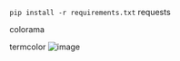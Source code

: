 `pip install -r requirements.txt`
requests

colorama

termcolor
![image](https://github.com/user-attachments/assets/18040626-0a93-4e16-aeec-409393518a6c)
